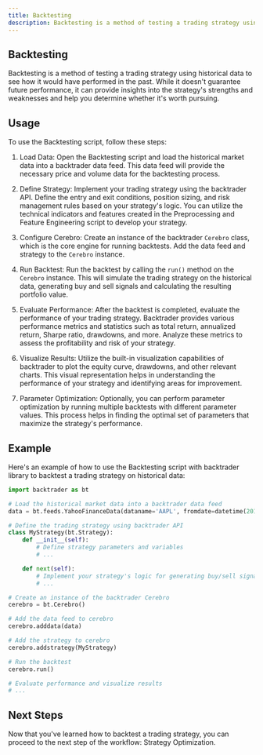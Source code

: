```yaml
---
title: Backtesting
description: Backtesting is a method of testing a trading strategy using historical data to see how it would have performed in the past.
---
```


## Backtesting

Backtesting is a method of testing a trading strategy using historical data to see how it would have performed in the past. While it doesn't guarantee future performance, it can provide insights into the strategy's strengths and weaknesses and help you determine whether it's worth pursuing.

## Usage

To use the Backtesting script, follow these steps:

1. Load Data: Open the Backtesting script and load the historical market data into a backtrader data feed. This data feed will provide the necessary price and volume data for the backtesting process.

2. Define Strategy: Implement your trading strategy using the backtrader API. Define the entry and exit conditions, position sizing, and risk management rules based on your strategy's logic. You can utilize the technical indicators and features created in the Preprocessing and Feature Engineering script to develop your strategy.

3. Configure Cerebro: Create an instance of the backtrader `Cerebro` class, which is the core engine for running backtests. Add the data feed and strategy to the `Cerebro` instance.

4. Run Backtest: Run the backtest by calling the `run()` method on the `Cerebro` instance. This will simulate the trading strategy on the historical data, generating buy and sell signals and calculating the resulting portfolio value.

5. Evaluate Performance: After the backtest is completed, evaluate the performance of your trading strategy. Backtrader provides various performance metrics and statistics such as total return, annualized return, Sharpe ratio, drawdowns, and more. Analyze these metrics to assess the profitability and risk of your strategy.

6. Visualize Results: Utilize the built-in visualization capabilities of backtrader to plot the equity curve, drawdowns, and other relevant charts. This visual representation helps in understanding the performance of your strategy and identifying areas for improvement.

7. Parameter Optimization: Optionally, you can perform parameter optimization by running multiple backtests with different parameter values. This process helps in finding the optimal set of parameters that maximize the strategy's performance.

## Example
Here's an example of how to use the Backtesting script with backtrader library to backtest a trading strategy on historical data:

```python
import backtrader as bt

# Load the historical market data into a backtrader data feed
data = bt.feeds.YahooFinanceData(dataname='AAPL', fromdate=datetime(2015, 1, 1), todate=datetime(2020, 12, 31))

# Define the trading strategy using backtrader API
class MyStrategy(bt.Strategy):
    def __init__(self):
        # Define strategy parameters and variables
        # ...

    def next(self):
        # Implement your strategy's logic for generating buy/sell signals
        # ...

# Create an instance of the backtrader Cerebro
cerebro = bt.Cerebro()

# Add the data feed to cerebro
cerebro.adddata(data)

# Add the strategy to cerebro
cerebro.addstrategy(MyStrategy)

# Run the backtest
cerebro.run()

# Evaluate performance and visualize results
# ...
```

## Next Steps

Now that you've learned how to backtest a trading strategy, you can proceed to the next step of the workflow: Strategy Optimization.

